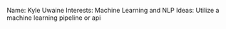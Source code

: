 Name: Kyle Uwaine
Interests: Machine Learning and NLP
Ideas: Utilize a machine learning pipeline or api 